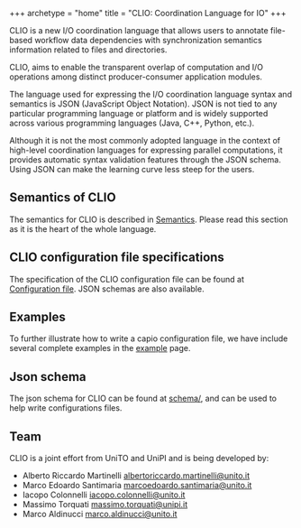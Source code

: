 +++
archetype = "home"
title = "CLIO: Coordination Language for IO"
+++

CLIO is a new I/O coordination language that allows users to annotate file-based workflow data dependencies with synchronization semantics information related to files and directories.  

CLIO, aims to enable the transparent overlap of computation and I/O operations among distinct producer-consumer application modules.

The language used for expressing the I/O coordination language syntax and semantics is JSON (JavaScript Object Notation). JSON is not tied to any particular programming language or platform and is widely supported across various programming languages (Java, C++, Python, etc.).  

Although it is not the most commonly adopted language in the context of high-level coordination languages for expressing parallel computations, it provides automatic syntax validation features through the JSON schema.  Using JSON can make the learning curve less steep for the users.

## Semantics of CLIO  

The semantics for CLIO is described in [Semantics](semantics/index.md). Please read this section as it is the heart of the whole language.

## CLIO configuration file specifications

The specification of the CLIO configuration file can be found at [Configuration file](configuration_file/_index.md). JSON schemas are also available.

## Examples

To further illustrate how to write a capio configuration file, we have include several complete examples in the [example](examples.md) page.

## Json schema
The json schema for CLIO can be found at [schema/](schema/clio.json), and can be used to help write configurations files.

## Team

CLIO is a joint effort from UniTO and UniPI and is being developed by:

- Alberto Riccardo Martinelli <albertoriccardo.martinelli@unito.it>  
- Marco Edoardo Santimaria <marcoedoardo.santimaria@unito.it>  
- Iacopo Colonnelli <iacopo.colonnelli@unito.it>  
- Massimo Torquati <massimo.torquati@unipi.it>  
- Marco Aldinucci <marco.aldinucci@unito.it>
